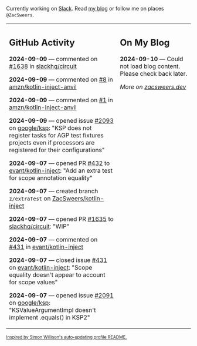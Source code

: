 Currently working on [Slack](https://slack.com/). Read [my blog](https://zacsweers.dev/) or follow me on places `@ZacSweers`.

<table><tr><td valign="top" width="60%">

## GitHub Activity
<!-- githubActivity starts -->
**2024-09-09** — commented on [#1638](https://github.com/slackhq/circuit/issues/1638#issuecomment-2338974963) in [slackhq/circuit](https://github.com/slackhq/circuit)

**2024-09-09** — commented on [#8](https://github.com/amzn/kotlin-inject-anvil/issues/8#issuecomment-2338844549) in [amzn/kotlin-inject-anvil](https://github.com/amzn/kotlin-inject-anvil)

**2024-09-09** — commented on [#1](https://github.com/amzn/kotlin-inject-anvil/issues/1#issuecomment-2338841805) in [amzn/kotlin-inject-anvil](https://github.com/amzn/kotlin-inject-anvil)

**2024-09-09** — opened issue [#2093](https://github.com/google/ksp/issues/2093) on [google/ksp](https://github.com/google/ksp): "KSP does not register tasks for AGP test fixtures projects even if processors are registered for their configurations"

**2024-09-07** — opened PR [#432](https://github.com/evant/kotlin-inject/pull/432) to [evant/kotlin-inject](https://github.com/evant/kotlin-inject): "Add an extra test for scope annotation equality"

**2024-09-07** — created branch `z/extraTest` on [ZacSweers/kotlin-inject](https://github.com/ZacSweers/kotlin-inject)

**2024-09-07** — opened PR [#1635](https://github.com/slackhq/circuit/pull/1635) to [slackhq/circuit](https://github.com/slackhq/circuit): "WIP"

**2024-09-07** — commented on [#431](https://github.com/evant/kotlin-inject/issues/431#issuecomment-2336407225) in [evant/kotlin-inject](https://github.com/evant/kotlin-inject)

**2024-09-07** — closed issue [#431](https://github.com/evant/kotlin-inject/issues/431) on [evant/kotlin-inject](https://github.com/evant/kotlin-inject): "Scope equality doesn't appear to account for scope values"

**2024-09-07** — opened issue [#2091](https://github.com/google/ksp/issues/2091) on [google/ksp](https://github.com/google/ksp): "KSValueArgumentImpl doesn't implement .equals() in KSP2"
<!-- githubActivity ends -->
</td><td valign="top" width="40%">

## On My Blog
<!-- blog starts -->
**2024-09-10** — Could not load blog content. Please check back later.
<!-- blog ends -->
_More on [zacsweers.dev](https://zacsweers.dev/)_
</td></tr></table>

<sub><a href="https://simonwillison.net/2020/Jul/10/self-updating-profile-readme/">Inspired by Simon Willison's auto-updating profile README.</a></sub>